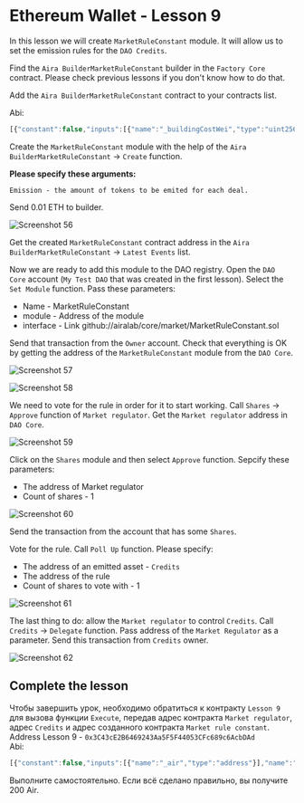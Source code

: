 # Ethereum Wallet - Lesson 9

In this lesson we will create `MarketRuleConstant` module. It will allow us to set the emission rules for the `DAO Credits`.

Find the `Aira BuilderMarketRuleConstant` builder in the `Factory Core` contract. Please check previous lessons if you don't know how to do that.

Add the `Aira BuilderMarketRuleConstant` contract to your contracts list.

Abi:
```js
[{"constant":false,"inputs":[{"name":"_buildingCostWei","type":"uint256"}],"name":"setCost","outputs":[],"type":"function"},{"constant":false,"inputs":[{"name":"_owner","type":"address"}],"name":"delegate","outputs":[],"type":"function"},{"constant":true,"inputs":[],"name":"buildingCostWei","outputs":[{"name":"","type":"uint256"}],"type":"function"},{"constant":false,"inputs":[{"name":"_proposal","type":"address"}],"name":"setProposal","outputs":[],"type":"function"},{"constant":false,"inputs":[{"name":"_emission","type":"uint256"}],"name":"create","outputs":[{"name":"","type":"address"}],"type":"function"},{"constant":true,"inputs":[],"name":"owner","outputs":[{"name":"","type":"address"}],"type":"function"},{"constant":false,"inputs":[{"name":"_cashflow","type":"address"}],"name":"setCashflow","outputs":[],"type":"function"},{"constant":true,"inputs":[],"name":"getLastContract","outputs":[{"name":"","type":"address"}],"type":"function"},{"constant":true,"inputs":[{"name":"","type":"address"},{"name":"","type":"uint256"}],"name":"getContractsOf","outputs":[{"name":"","type":"address"}],"type":"function"},{"inputs":[{"name":"_buildingCost","type":"uint256"},{"name":"_cashflow","type":"address"},{"name":"_proposal","type":"address"}],"type":"constructor"},{"anonymous":false,"inputs":[{"indexed":true,"name":"sender","type":"address"},{"indexed":true,"name":"instance","type":"address"}],"name":"Builded","type":"event"}]

```
Create the `MarketRuleConstant` module with the help of the `Aira BuilderMarketRuleConstant` -> `Create` function.

**Please specify these arguments:**

    Emission - the amount of tokens to be emited for each deal.

Send 0.01 ETH to builder.

![Screenshot 56](/img/Screenshot_56.png)

Get the created `MarketRuleConstant` contract address in the `Aira BuilderMarketRuleConstant` -> `Latest Events` list.

Now we are ready to add this module to the DAO registry. Open the `DAO Core` account (`My Test DAO` that was created in the first lesson). Select the `Set Module` function. Pass these parameters:

- Name - MarketRuleConstant
- module - Address of the module
- interface - Link github://airalab/core/market/MarketRuleConstant.sol

Send that transaction from the `Owner` account. Check that everything is OK by getting the address of the `MarketRuleConstant` module from the `DAO Core`.

![Screenshot 57](/img/Screenshot_57.png)

![Screenshot 58](/img/Screenshot_58.png)

We need to vote for the rule in order for it to start working. Call `Shares` -> `Approve` function of `Market regulator`. Get the `Market regulator` address in `DAO Core`.

![Screenshot 59](/img/Screenshot_59.png)

Click on the `Shares` module and then select `Approve` function.
Sepcify these parameters:

- The address of Market regulator
- Count of shares - 1

![Screenshot 60](/img/Screenshot_60.png)

Send the transaction from the account that has some `Shares`.

Vote for the rule. Call `Poll Up` function. Please specify:

- The address of an emitted asset - `Credits`
- The address of the rule
- Count of shares to vote with - 1

![Screenshot 61](/img/Screenshot_61.png)

The last thing to do: allow the `Market regulator` to control `Credits`. Call `Credits` -> `Delegate` function. Pass address of the `Market Regulator` as a parameter. Send this transaction from `Credits` owner.

![Screenshot 62](/img/Screenshot_62.png)

## Complete the lesson

Чтобы завершить урок, необходимо обратиться к контракту `Lesson 9` для вызова функции `Execute`, передав адрес контракта `Market regulator`, адрес `Credits` и адрес созданного контракта `Market rule constant`.
Address Lesson 9 - `0x3C43cE2B6469243Aa5F5F44053CFc689c6AcbDAd`  
Abi:
```js
[{"constant":false,"inputs":[{"name":"_air","type":"address"}],"name":"setToken","outputs":[],"type":"function"},{"constant":true,"inputs":[],"name":"reward","outputs":[{"name":"","type":"uint256"}],"type":"function"},{"constant":true,"inputs":[],"name":"air","outputs":[{"name":"","type":"address"}],"type":"function"},{"constant":false,"inputs":[{"name":"_reward","type":"uint256"}],"name":"setReward","outputs":[],"type":"function"},{"constant":false,"inputs":[{"name":"_owner","type":"address"}],"name":"delegate","outputs":[],"type":"function"},{"constant":true,"inputs":[],"name":"owner","outputs":[{"name":"","type":"address"}],"type":"function"},{"constant":true,"inputs":[{"name":"","type":"address"}],"name":"isPassed","outputs":[{"name":"","type":"bool"}],"type":"function"},{"constant":false,"inputs":[{"name":"_regulator","type":"address"},{"name":"_asset","type":"address"},{"name":"_rule","type":"address"}],"name":"execute","outputs":[],"type":"function"},{"inputs":[{"name":"_air","type":"address"},{"name":"_reward","type":"uint256"}],"type":"constructor"}]

```  
Выполните самостоятельно. Если всё сделано правильно, вы получите 200 Air.

